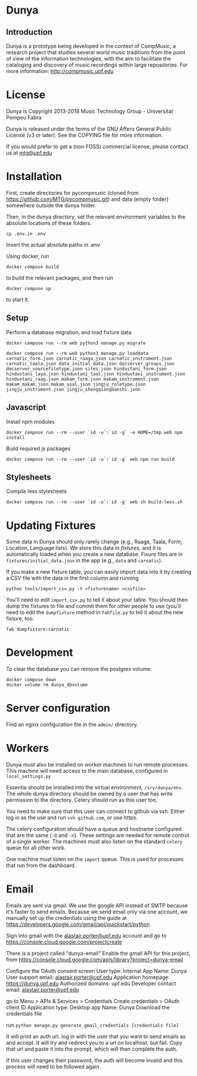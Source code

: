 Dunya
=====

Introduction
------------
Dunya is a prototype being developed in the context of CompMusic, a
research project that studies several world music traditions from the
point of view of the information technologies, with the aim to
facilitate the cataloging and discovery of music recordings within
large repositories. For more information: http://compmusic.upf.edu

License
=======
Dunya is Copyright 2013-2018 Music Technology Group - Universitat Pompeu Fabra

Dunya is released under the terms of the GNU Affero General Public
License (v3 or later). See the COPYING file for more information.

If you would prefer to get a (non FOSS) commercial license, please
contact us at mtg@upf.edu

Installation
============
First, create directories for pycompmusic (cloned from https://github.com/MTG/pycompmusic.git) and data (empty folder) somewhere outside the dunya folder.

Then, in the dunya directory, set the relevant environment variables to the absolute locations of these folders.

    cp .env.in .env

Insert the actual absolute paths in .env

Using docker, run

    docker compose build

to build the relevant packages, and then run

    docker compose up

to start it.

Setup
-----

Perform a database migration, and load fixture data

    docker compose run --rm web python3 manage.py migrate

    docker compose run --rm web python3 manage.py loaddata carnatic_form.json carnatic_raaga.json carnatic_instrument.json carnatic_taala.json data_initial_data.json docserver_groups.json docserver_sourcefiletype.json sites.json hindustani_form.json hindustani_laya.json hindustani_taal.json hindustani_instrument.json hindustani_raag.json makam_form.json makam_instrument.json makam_makam.json makam_usul.json jingju_roletype.json jingju_instrument.json jingju_shengqiangbanshi.json


Javascript
-----
Install npm modules

    docker compose run --rm --user `id -u`:`id -g` -e HOME=/tmp web npm install

Build required js packages

    docker compose run --rm --user `id -u`:`id -g` web npm run build


Stylesheets
-----
Compile less stylesheets

    docker compose run --rm --user `id -u`:`id -g` web sh build-less.sh


Updating Fixtures
=================

Some data in Dunya should only rarely change (e.g., Raaga, Taala, Form, Location, Language lists).
We store this data in _fixtures,_ and it is automatically loaded when you create a new database.
Fixure files are in `fixtures/initial_data.json` in the app (e.g., `data` and `carnatic`).

If you make a new fixture table, you can easily import data into it by creating a CSV file with
the data in the first column and running

    python tools/import_csv.py -t <fixturename> <csvfile>

You'll need to edit `import_csv.py` to tell it about your table.
You should then dump the fixtures to file and commit them for other people to use
(you'll need to edit the `dumpfixture` method in `fabfile.py` to tell it about the
new fixture, too.

    fab dumpfixture:carnatic


Development
===========
To clear the database you can remove the postgres volume:

    docker compose down
    docker volume rm dunya_dbvolume

Server configuration
====================

Find an nginx configuration file in the `admin/` directory.


Workers
=======

Dunya must also be installed on worker machines to run remote processes. This machine
will need access to the main database, configured in `local_settings.py`

Essentia should be installed into the virtual environment, `/srv/dunya/env`. The
whole dunya directory should be owned by a user that has write permission to the
directory. Celery should run as this user too.

You need to make sure that this user can connect to github via ssh. Either log in as the
use and run `ssh github.com`, or use https.

The celery configuration should have a queue and hostname configured that are the
same (`-Q` and `-n`). These settings are needed for remote control of a single worker.
The machines must also listen on the standard `celery` queue for all other work.

One machine must listen on the `import` queue. This is used for processes that run from
the dashboard.


Email
======

Emails are sent via gmail. We use the google API instead of SMTP because it's faster to send emails.
Because we send email only via one account, we manually set up the credentials
using the guide at https://developers.google.com/gmail/api/quickstart/python


Sign into gmail with the alastair.porter@upf.edu account and go to
https://console.cloud.google.com/projectcreate

There is a project called "dunya-email"
Enable the gmail API for this project, from https://console.cloud.google.com/apis/library?project=dunya-email

Configure the OAuth consent screen
User type: Internal
App Name: Dunya
User support email: alastair.porter@upf.edu
Application homepage: https://dunya.upf.edu
Authorized domains: upf.edu
Developer contact email: alastair.porter@upf.edu

go to Menu > APIs & Services > Credentials
Create credentials > OAuth client ID
Application type: Desktop app
Name: Dunya
Download the credentials file


run `python manage.py generate_gmail_credentials [credentials file]`

It will print an auth url. log in with the user that you want to send emails as and accept.
It will try and redirect you to a url on localhost, but fail. Copy that url and paste it into
the prompt, which will then complete the auth.

If this user changes their password, the auth will become invalid and this process will need to
be followed again.
